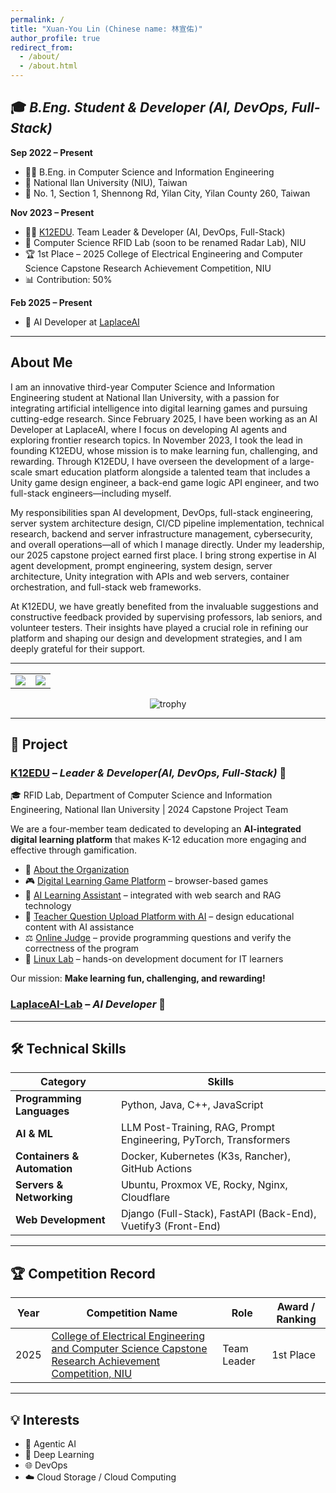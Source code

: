 ```yaml
---
permalink: /
title: "Xuan-You Lin (Chinese name: 林宣佑)"
author_profile: true
redirect_from: 
  - /about/
  - /about.html
---
```


## 🎓 *B.Eng. Student & Developer (AI, DevOps, Full-Stack)*  
**Sep 2022 – Present**  
+ 👨‍🎓 B.Eng. in Computer Science and Information Engineering  
+ 🏫 National Ilan University (NIU), Taiwan  
+ 📍 No. 1, Section 1, Shennong Rd, Yilan City, Yilan County 260, Taiwan  

**Nov 2023 – Present**  
+ 🧑‍💻 [K12EDU](https://github.com/k12edu). Team Leader & Developer (AI, DevOps, Full-Stack)  
+ 🥼 Computer Science RFID Lab (soon to be renamed Radar Lab), NIU  
+ 🏆 1st Place – 2025 College of Electrical Engineering and Computer Science Capstone Research Achievement Competition, NIU
+ 📊 Contribution: 50%

**Feb 2025 – Present**  
+ 🧠 AI Developer at [LaplaceAI](https://laplaceai.co/)

---

## About Me
I am an innovative third-year Computer Science and Information Engineering student at National Ilan University, with a passion for integrating artificial intelligence into digital learning games and pursuing cutting-edge research. Since February 2025, I have been working as an AI Developer at LaplaceAI, where I focus on developing AI agents and exploring frontier research topics. In November 2023, I took the lead in founding K12EDU, whose mission is to make learning fun, challenging, and rewarding. Through K12EDU, I have overseen the development of a large-scale smart education platform alongside a talented team that includes a Unity game design engineer, a back-end game logic API engineer, and two full-stack engineers—including myself.

My responsibilities span AI development, DevOps, full-stack engineering, server system architecture design, CI/CD pipeline implementation, technical research, backend and server infrastructure management, cybersecurity, and overall operations—all of which I manage directly. Under my leadership, our 2025 capstone project earned first place. I bring strong expertise in AI agent development, prompt engineering, system design, server architecture, Unity integration with APIs and web servers, container orchestration, and full-stack web frameworks.

At K12EDU, we have greatly benefited from the invaluable suggestions and constructive feedback provided by supervising professors, lab seniors, and volunteer testers. Their insights have played a crucial role in refining our platform and shaping our design and development strategies, and I am deeply grateful for their support.

---

<!-- GitHub Stats Side by Side -->
<table>
  <tr>
    <td>
      <img src="https://github-readme-stats.vercel.app/api?username=TsukiSama9292&show_icons=true&theme=gruvbox&hide_border=true" />
    </td>
    <td>
      <img src="https://github-readme-stats.vercel.app/api/top-langs/?username=TsukiSama9292&layout=compact&theme=gruvbox&hide_border=true" />
    </td>
  </tr>
</table>

<!-- GitHub Profile Trophy -->
<p align="center">
  <img src="https://github-profile-trophy.vercel.app/?username=TsukiSama9292&theme=gruvbox&row=1&column=7" alt="trophy" />
</p>

---

## 💼 Project

### [K12EDU](https://github.com/k12edu) – *Leader & Developer(AI, DevOps, Full-Stack)* 🚀  
🎓 RFID Lab, Department of Computer Science and Information Engineering, National Ilan University | 2024 Capstone Project Team  

We are a four-member team dedicated to developing an **AI-integrated digital learning platform** that makes K-12 education more engaging and effective through gamification.

- 🔗 [About the Organization](https://www.k12edu.uk)  
- 🎮 [Digital Learning Game Platform](https://game.k12edu.uk) – browser-based games  
- 🤖 [AI Learning Assistant](https://ai.k12edu.uk/) – integrated with web search and RAG technology  
- 📝 [Teacher Question Upload Platform with AI](https://teacher.k12edu.uk/) – design educational content with AI assistance  
- ⚖️ [Online Judge](https://judge.k12edu.uk/) – provide programming questions and verify the correctness of the program  
- 🐧 [Linux Lab](https://linux-lab.k12edu.uk/#/) – hands-on development document for IT learners

Our mission: **Make learning fun, challenging, and rewarding!**

### [LaplaceAI-Lab](https://github.com/LaplaceAI-Lab) – *AI Developer* 🚀

---

## 🛠️ Technical Skills

| Category                    | Skills                                                            |
| --------------------------- | ----------------------------------------------------------------- |
| **Programming Languages**   | Python, Java, C++, JavaScript                                     |
| **AI & ML**                 | LLM Post-Training, RAG, Prompt Engineering, PyTorch, Transformers |
| **Containers & Automation** | Docker, Kubernetes (K3s, Rancher), GitHub Actions                 |
| **Servers & Networking**    | Ubuntu, Proxmox VE, Rocky, Nginx, Cloudflare                      |
| **Web Development**         | Django (Full-Stack), FastAPI (Back-End), Vuetify3 (Front-End)     |

---


## 🏆 Competition Record

| Year | Competition Name         | Role           | Award / Ranking |
|------|--------------------------|----------------|-----------------|
| 2025 | [College of Electrical Engineering and Computer Science Capstone Research Achievement Competition, NIU](https://raw.githubusercontent.com/TsukiSama9292/OpenData/refs/heads/main/images/Certificates_and_Diplomas/College_of_Electrical_Engineering_and_Computer_Science_Capstone_Project_Exhibition.png)   | Team Leader    | 1st Place       |


---

## 💡 Interests  
+ 🎯 Agentic AI    
+ 🧠 Deep Learning  
+ 🌐 DevOps 
+ ☁️ Cloud Storage / Cloud Computing

